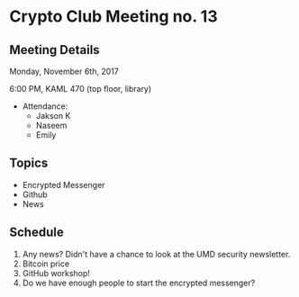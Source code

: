 # Crypto Club Meeting no. 13

## Meeting Details

Monday, November 6th, 2017

6:00 PM, KAML 470 (top floor, library)

* Attendance:
	* Jakson K
	* Naseem
	* Emily

## Topics
* Encrypted Messenger
* Github
* News

## Schedule
1. Any news? Didn't have a chance to look at the UMD security newsletter.
2. Bitcoin price
3. GitHub workshop!
4. Do we have enough people to start the encrypted messenger?
